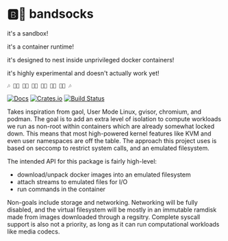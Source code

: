 🅱️🧦 bandsocks
================

it's a sandbox!

it's a container runtime!

it's designed to nest inside unprivileged docker containers!

it's highly experimental and doesn't actually work yet!

```
🎶 🎹🧦 🎸🧦 🎸🧦 🎷🧦 🎺🧦 🥁🧦 🎶
```

[![Docs][docs-badge]][docs-url]
[![Crates.io][crates-badge]][crates-url]
[![Build Status][actions-badge]][actions-url]

[docs-badge]: https://docs.rs/bandsocks/badge.svg
[docs-url]: https://docs.rs/bandsocks
[crates-badge]: https://img.shields.io/crates/v/bandsocks.svg
[crates-url]: https://crates.io/crates/bandsocks
[actions-badge]: https://github.com/scanlime/bandsocks/workflows/Tests/badge.svg
[actions-url]: https://github.com/scanlime/bandsocks/actions?query=workflow%3ATests+branch%3Amaster

Takes inspiration from gaol, User Mode Linux, gvisor, chromium, and podman. The goal is to add an extra level of isolation to compute workloads we run as non-root within containers which are already somewhat locked down. This means that most high-powered kernel features like KVM and even user namespaces are off the table. The approach this project uses is based on seccomp to restrict system calls, and an emulated filesystem.

The intended API for this package is fairly high-level:

- download/unpack docker images into an emulated filesystem
- attach streams to emulated files for I/O
- run commands in the container

Non-goals include storage and networking. Networking will be fully disabled, and the virtual filesystem will be mostly in an immutable ramdisk made from images downloaded through a regsitry. Complete syscall support is also not a priority, as long as it can run computational workloads like media codecs.
